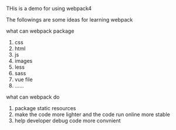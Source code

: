 THis is a demo for using webpack4

The followings are some ideas for learning webpack

what can webpack package
1. css
2. html
3. js
4. images
5. less
6. sass
7. vue file
8. ......


what can webpack do
1. package static resources
2. make the code more lighter and the code run online more stable
3. help developer debug code more convnient
 

